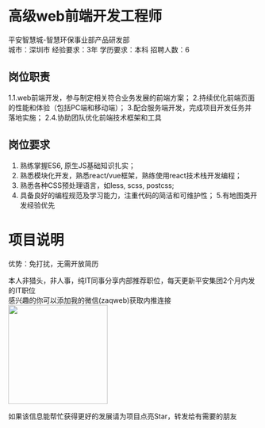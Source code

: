 # 高级web前端开发工程师
平安智慧城-智慧环保事业部产品研发部  
城市：深圳市 经验要求：3年 学历要求：本科  招聘人数：6

## 岗位职责
1.1.web前端开发，参与制定相关符合业务发展的前端方案；
 2.持续优化前端页面的性能和体验（包括PC端和移动端）；
 3.配合服务端开发，完成项目开发任务并落地实施；
 2.4.协助团队优化前端技术框架和工具

## 岗位要求
1. 熟练掌握ES6, 原生JS基础知识扎实；
 2. 熟悉模块化开发，熟悉react/vue框架，熟练使用react技术栈开发编程；
 3. 熟悉各种CSS预处理语言，如less, scss, postcss;
 4. 具备良好的编程规范及学习能力，注重代码的简洁和可维护性； 
 5.有地图类开发经验优先

# 项目说明

优势：免打扰，无需开放简历

本人非猎头，非人事，纯IT同事分享内部推荐职位，每天更新平安集团2个月内发的IT职位  
感兴趣的你可以添加我的微信(zaqweb)获取内推连接  
<img src="https://github.com/zaqweb/PA-IT-JOBS/blob/master/WechatICode.jpeg"  height="200" width="200">

如果该信息能帮忙获得更好的发展请为项目点亮Star，转发给有需要的朋友




